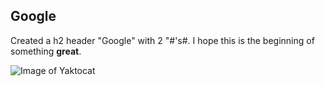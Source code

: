 ## Google

Created a h2 header "Google" with 2 "#'s#. I hope this is the beginning of something **great**. 

![Image of Yaktocat](https://octodex.github.com/images/yaktocat.png)
